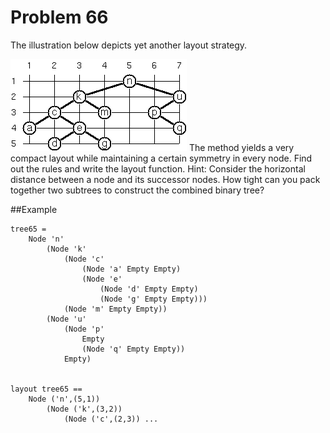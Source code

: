 # Problem 66

The illustration below depicts yet another layout strategy. 

![](../i/p66.gif)
The method yields a very compact layout while maintaining a certain symmetry in every node. Find out the rules and write the layout function. Hint: Consider the horizontal distance between a node and its successor nodes. How tight can you pack together two subtrees to construct the combined binary tree?

##Example
```
tree65 = 
    Node 'n'
        (Node 'k'
            (Node 'c'
                (Node 'a' Empty Empty)
                (Node 'e'
                    (Node 'd' Empty Empty)
                    (Node 'g' Empty Empty)))
            (Node 'm' Empty Empty))
        (Node 'u'
            (Node 'p' 
                Empty 
                (Node 'q' Empty Empty)) 
            Empty)
                

layout tree65 ==
    Node ('n',(5,1)) 
        (Node ('k',(3,2)) 
            (Node ('c',(2,3)) ...
  




